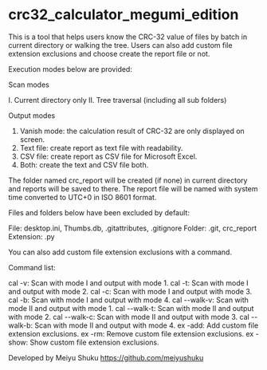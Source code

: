 # crc32_calculator_megumi_edition

This is a tool that helps users know the CRC-32 value of  files by batch in current directory or walking the tree.
Users can also add custom file extension exclusions and choose create the report file or not.

Execution modes below are provided:

Scan modes

I. Current directory only
II. Tree traversal (including all sub folders)

Output modes

1. Vanish mode: the calculation result of CRC-32 are only displayed on screen.
2. Text file: create report as text file with readability.
3. CSV file: create report as CSV file for Microsoft Excel.
4. Both: create the text and CSV file both.

The folder named crc_report will be created (if none) in current directory and reports will be saved to there.
The report file will be named with system time converted to UTC+0 in ISO 8601 format.

Files and folders below have been excluded by default:

File: desktop.ini, Thumbs.db, .gitattributes, .gitignore
Folder: .git, crc_report
Extension: .py

You can also add custom file extension exclusions with a command.

Command list:

cal -v: Scan with mode I and output with mode 1.
cal -t: Scan with mode I and output with mode 2.
cal -c: Scan with mode I and output with mode 3.
cal -b: Scan with mode I and output with mode 4.
cal --walk-v: Scan with mode II and output with mode 1.
cal --walk-t: Scan with mode II and output with mode 2.
cal --walk-c: Scan with mode II and output with mode 3.
cal --walk-b: Scan with mode II and output with mode 4.
ex -add: Add custom file extension exclusions.
ex -rm: Remove custom file extension exclusions.
ex -show: Show custom file extension exclusions.

Developed by Meiyu Shuku https://github.com/meiyushuku
